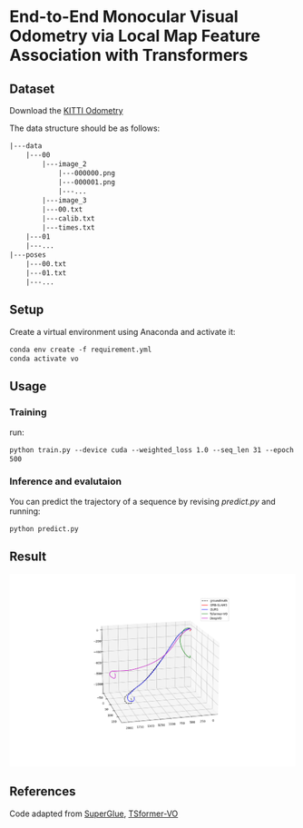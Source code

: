 # End-to-End Monocular Visual Odometry via Local Map Feature Association with Transformers
## Dataset
Download the [KITTI Odometry](https://www.cvlibs.net/datasets/kitti/eval_odometry.php)  
   
The data structure should be as follows:
  
    |---data
        |---00
            |---image_2
                |---000000.png
                |---000001.png
                |---...
            |---image_3
            |---00.txt
            |---calib.txt
            |---times.txt
        |---01
        |---...
    |---poses
        |---00.txt
        |---01.txt
        |---...


## Setup
Create a virtual environment using Anaconda and activate it:
  
    conda env create -f requirement.yml
    conda activate vo

## Usage
### Training
run:

    python train.py --device cuda --weighted_loss 1.0 --seq_len 31 --epoch 500
  
### Inference and  evalutaion
You can predict the trajectory of a sequence by revising *predict.py* and running:

    python predict.py

## Result
![](https://github.com/pandapple/visual-odometry/blob/main/IMG/seq_01_all2.png)

## References
Code adapted from [SuperGlue](https://github.com/magicleap/SuperGluePretrainedNetwork), [TSformer-VO](https://github.com/aofrancani/TSformer-VO)
